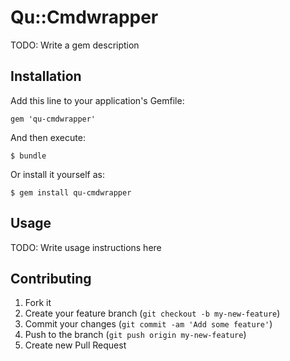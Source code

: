 # Qu::Cmdwrapper

TODO: Write a gem description

## Installation

Add this line to your application's Gemfile:

    gem 'qu-cmdwrapper'

And then execute:

    $ bundle

Or install it yourself as:

    $ gem install qu-cmdwrapper

## Usage

TODO: Write usage instructions here

## Contributing

1. Fork it
2. Create your feature branch (`git checkout -b my-new-feature`)
3. Commit your changes (`git commit -am 'Add some feature'`)
4. Push to the branch (`git push origin my-new-feature`)
5. Create new Pull Request
